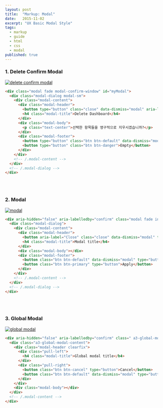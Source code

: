```yaml
---
layout: post
title:  "Markup: Modal"
date:   2015-11-02
excerpt: "UX Basic Modal Style"
tags:
  - markup
  - guide
  - html
  - css
  - modal
published: true
---
```


### 1. Delete Confirm Modal

<a href="{{ site.url }}/images/works/20151102/image-1.png"><img src="{{ site.url }}/images/works/20151102/image-1.png" alt="delete confirm modal"></a>
<br>

```html
<div class="modal fade modal-confirm-window" id="myModal">
  <div class="modal-dialog modal-sm">
    <div class="modal-content">
      <div class="modal-header">
        <button type="button" class="close" data-dismiss="modal" aria-label="Close"><span aria-hidden="true">&times;</span></button>
        <h4 class="modal-title">Delete Dashboard</h4>
      </div>
      <div class="modal-body">
        <p class="text-center">선택한 항목들을 영구적으로 지우시겠습니까?</p>
      </div>
      <div class="modal-footer">
        <button type="button" class="btn btn-default" data-dismiss="modal">Cancel</button>
        <button type="button" class="btn btn-danger">Empty</button>
      </div>
    </div>
    <!-- /.modal-content -->
  </div>
  <!-- /.modal-dialog -->
</div>
```
<br>
<br>

### 2. Modal

<a href="{{ site.url }}/images/works/20151102/image-2.png"><img src="{{ site.url }}/images/works/20151102/image-2.png" alt="modal"></a>
<br>

```html
<div aria-hidden="false" aria-labelledby="confirm" class="modal fade in" index="0" role="dialog">
  <div class="modal-dialog">
    <div class="modal-content">
      <div class="modal-header">
        <button aria-label="Close" class="close" data-dismiss="modal" type="button"><span aria-hidden="true">×</span></button>
        <h4 class="modal-title">Modal title</h4>
      </div>
      <div class="modal-body"></div>
      <div class="modal-footer">
        <button class="btn btn-default" data-dismiss="modal" type="button">Cancel</button>
        <button class="btn btn-primary" type="button">Apply</button>
      </div>
    </div>
    <!-- /.modal-content -->
  </div>
  <!-- /.modal-dialog -->
</div>
```
<br>
<br>

### 3. Global Modal

<a href="{{ site.url }}/images/works/20151102/image-3.png"><img src="{{ site.url }}/images/works/20151102/image-3.png" alt="global modal"></a>

```html
<div aria-hidden="false" aria-labelledby="confirm" class=" a3-global-modal-dialog modal fade in" index="0" role="dialog">
  <div class="a3-global-modal-content">
    <div class="modal-header clearfix">
      <div class="pull-left">
        <h4 class="modal-title">Global modal title</h4>
      </div>
      <div class="pull-right">
        <button class="btn btn-cancel" type="button">Cancel</button>
        <button class="btn btn-default" data-dismiss="modal" type="button">Apply</button>
      </div>
    </div>
    <div class="modal-body"></div>
  </div>
  <!-- /.modal-content -->
</div>
```
